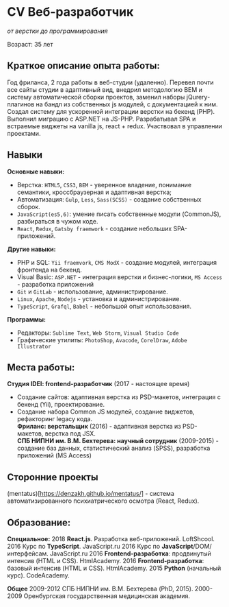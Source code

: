 # CV Веб-разработчик
*от верстки до программирования*

Возраст: 35 лет

## Краткое описание опыта работы:
Год фриланса, 2 года работы в веб-студии (удаленно). Перевел почти все сайты студии в адаптивный вид, внедрил методологию BEM и систему автоматической сборки проектов, заменил наборы jQurery-плагинов на бандл из собственных js модулей, c документацией к ним. Создал систему для ускоренной интеграции верстки на бекенд (PHP). Выполнил миграцию с ASP.NET на JS-PHP. Разрабатывал SPA и встраемые виджеты на vanilla js, react + redux. Участвовал в управлении проектами.

## Навыки
**Основные навыки:**
- Верстка: `HTML5`, `CSS3`, `BEM` - уверенное владение, понимание семантики, кросcбраузерная и адаптивная верстка;
- Автоматизация: `Gulp`, `Less`, `Sass(SCSS)` - создание собственных сборок.
- `JavaScript(es5,6)`: умение писать собственные модули (CommonJS), разбираться в чужом коде.
- `React`, `Redux`, `Gatsby fraemwork` - создание небольших SPA-приложений.

**Другие навыки:**
- PHP и SQL: `Yii fraemvork`, `CMS ModX` - создание модулей, интеграция фронтенда на бекенд.
- Visual Basic: `ASP.NET`  - интеграция верстки и бизнес-логики, `MS Access` - разработка приложений
- `Git` и `GitLab` - использование, администрирование.
- `Linux`, `Apache`, `Nodejs` - установка и администрирование.
- `TypeScript`, `Grafql`, `Babel` - небольшой опыт использования.

**Программы:**
- Редакторы: `Sublime Text`, `Web Storm`, `Visual Studio Code`
- Графические утилиты: `PhotoShop`, `Avacode`, `CorelDraw`, `Adobe Illustrator`

## Места работы:
**Студия IDEI: frontend-разработчик** (2017 - настоящее время)
- Создание сайтов: адаптивная верстка из PSD-макетов, интеграция с бекенд (Yii), проектирование.
- Создание набора Common JS модулей, создание виджетов, рефакторинг legacy кода.  
**Фриланс: верстальщик** (2016) - адаптивная верстка из PSD-макетов, верстка под JSX.  
**СПБ НИПНИ им. В.М. Бехтерева: научный сотрудник** (2009-2015) - создание баз данных, статистический анализ (SPSS), разработка приложений (MS Access)

## Сторонние проекты
(mentatus)[https://denzakh.github.io/mentatus/] - система автоматизированного психиатрического осмотра (React, Redux).

## Образование:
**Специальное:**
2018 **React.js**. Разработка веб-приложений. LoftShcool.
2016 Курс по **TypeScript**. JavaScript.ru
2016 Курс по **JavaScript**/DOM/интерфейсам. JavaScript.ru
2016 **Frontend-разработка**: продвинутый интенсив (HTML и CSS). HtmlAcademy.
2016 **Frontend-разработка**: базовый интенсив (HTML и CSS). HtmlAcademy.
2015 **Python** (начальный курс). CodeAcademy.

**Общее**
2009-2012 СПБ НИПНИ им. В.М. Бехтерева (PhD, 2015).
2000-2009 Оренбургская государственная медицинская академия.




